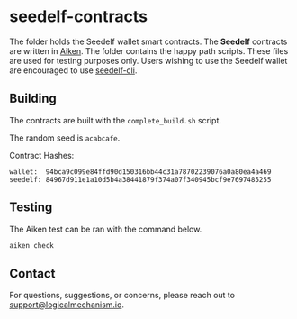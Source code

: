 # **seedelf-contracts**

The folder holds the Seedelf wallet smart contracts. The **Seedelf** contracts are written in [Aiken](https://aiken-lang.org/). The folder contains the happy path scripts. These files are used for testing purposes only. Users wishing to use the Seedelf wallet are encouraged to use [seedelf-cli](../seedelf-cli/README.md).

## Building

The contracts are built with the `complete_build.sh` script. 

The random seed is `acabcafe`.

Contract Hashes:

```
wallet:  94bca9c099e84ffd90d150316bb44c31a78702239076a0a80ea4a469
seedelf: 84967d911e1a10d5b4a38441879f374a07f340945bcf9e7697485255
```

## Testing

The Aiken test can be ran with the command below.
```bash
aiken check
```

## Contact

For questions, suggestions, or concerns, please reach out to support@logicalmechanism.io.